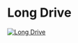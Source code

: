# Long Drive

[![Long Drive](https://img.youtube.com/vi/nEWp0dTrqlk/0.jpg)](https://www.youtube.com/watch?v=nEWp0dTrqlk)
